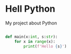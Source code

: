 # Hell Python

My project about Python

```python

def main(x:int, s:str):
    for x in range(x):
        print(f'Hello {s}')
```

